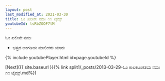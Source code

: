 ```yaml
---
layout: post
last_modified_at: 2021-03-30
title: ಓಂ ಖಲೀನೇ ನಮಃ ೧೧ ಟೈಮ್ಸ್
youtubeId: lsRbZOOF7tM
---
```

 
 
 ಓಂ ಖಲೀನೇ ನಮಃ  
 
 -  ಭತ್ತದ ಅಂಗಡಿಯ ಮಾಲೀಕರು ಯಾರು 
 
  
 
  
 
 
 
 
 
 


{% include youtubePlayer.html id=page.youtubeId %}
 
[Next]({{ site.baseurl }}{% link  split1/_posts/2013-03-29-ಓಂ ಕಾಲಕಟಂಕತಯ ನಮಃ ೧೧ ಟೈಮ್ಸ್.md%})
 
